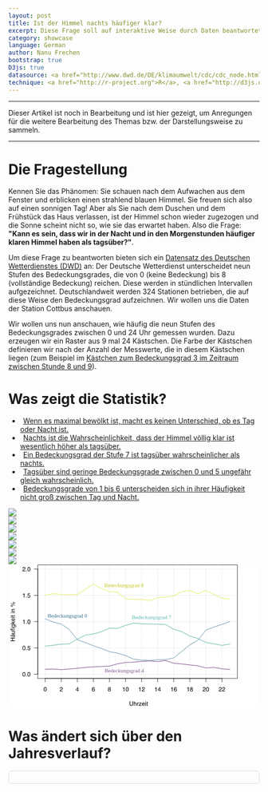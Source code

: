 ```yaml
---
layout: post
title: Ist der Himmel nachts häufiger klar?
excerpt: Diese Frage soll auf interaktive Weise durch Daten beantwortet werden
category: showcase
language: German
author: Nanu Frechen
bootstrap: true
D3js: true
datasource: <a href="http://www.dwd.de/DE/klimaumwelt/cdc/cdc_node.html">Deutscher Wetterdienst</a>
technique: <a href="http://r-project.org">R</a>, <a href="http://d3js.org">D3js</a>, <a href="https://cran.r-project.org/web/packages/astrolibR/index.html">astrolibR</a>, <a href="https://github.com/nFrechen/RgetDWDdata">RgetDWDdata</a>
---
```


<style>
#Monatswerte{
  border: 1px solid #ddd;
  border-radius: 7px;
  padding: 5px 5px;
}
ul, ol{
  margin-left: 0px;
}
.nav > li > a {
    padding: 1px 6px;
}
#Bedeckungsgrad{
  background-image: url('/images/Monatliche_Bedeckung/Bedeckungsgrad.svg');
  background-size: 100% auto;
  background-repeat: none;
}
.ExplainPlot{
  padding: 0;
}
svg {
  width: 100%;
  
  height: auto;
}
</style>




---------------------

Dieser Artikel ist noch in Bearbeitung und ist hier gezeigt, um Anregungen für die weitere Bearbeitung des Themas bzw. der Darstellungsweise zu sammeln.

---------------------


# Die Fragestellung

Kennen Sie das Phänomen: Sie schauen nach dem Aufwachen aus dem Fenster und erblicken einen strahlend blauen Himmel. Sie freuen sich also auf einen sonnigen Tag! Aber als Sie nach dem Duschen und dem Frühstück das Haus verlassen, ist der Himmel schon wieder zugezogen und die Sonne scheint nicht so, wie sie das erwartet haben. Also die Frage: **"Kann es sein, dass wir in der Nacht und in den Morgenstunden häufiger klaren Himmel haben als tagsüber?"**. 



Um diese Frage zu beantworten bieten sich ein [Datensatz des Deutschen Wetterdienstes (DWD)](http://www.dwd.de/DE/klimaumwelt/cdc/cdc_node.html) an:
Der Deutsche Wetterdienst unterscheidet neun Stufen des Bedeckungsgrades, die von 0 (keine Bedeckung) bis 8 (vollständige Bedeckung) reichen. Diese werden in stündlichen Intervallen aufgezeichnet. 
Deutschlandweit werden 324 Stationen betrieben, die auf diese Weise den Bedeckungsgrad aufzeichnen. Wir wollen uns die Daten der Station Cottbus anschauen.

Wir wollen uns nun anschauen, wie häufig die neun Stufen des Bedeckungsgrades zwischen 0 und 24 Uhr gemessen wurden. Dazu erzeugen wir ein Raster aus 9 mal 24 Kästschen. Die Farbe der Kästschen definieren wir nach der Anzahl der Messwerte, die in diesem Kästschen liegen (zum Beispiel im <a data-toggle="tab" href="#Beispiel" onmouseover="highlight('none')">Kästchen zum Bedeckungsgrad 3 im Zeitraum zwischen Stunde 8 und 9</a>).















# Was zeigt die Statistik?









<div>
  <div class="col-sm-4 ExplainPlot">
    <ul id="Bedeckung_nav" class="nav
    nav-stacked">
      <li><a data-toggle="tab" href="#maximum" onmouseover="highlight('maximumLine')">Wenn es maximal bewölkt ist, macht es keinen Unterschied, ob es Tag oder Nacht ist.</a></li>
      <li><a data-toggle="tab" href="#Nacht" onmouseover="highlight('KlarLine')">Nachts ist die Wahrscheinlichkeit, dass der Himmel völlig klar ist wesentlich höher als tagsüber.</a></li>
      <li><a data-toggle="tab" href="#Tag_stark_bedeckt" onmouseover="highlight('starkLine')">Ein Bedeckungsgrad der Stufe 7 ist tagsüber wahrscheinlicher als nachts.</a></li>
      <li><a data-toggle="tab" href="#Tag" onmouseover="highlight('none')">Tagsüber sind geringe Bedeckungsgrade zwischen 0 und 5 ungefähr gleich wahrscheinlich.</a></li>
      <li><a data-toggle="tab" href="#Mittelbereich" onmouseover="highlight('MittelLine')">Bedeckungsgrade von 1 bis 6 unterscheiden sich in ihrer Häufigkeit nicht groß zwischen Tag und Nacht.</a></li>
    </ul>
  </div>
  <div id="Bedeckung_Jahr" class="tab-content col-sm-8">
    <div id="base" class="tab-pane active">
      <img id="Bedeckungsgrad" src="/images/Monatliche_Bedeckung/Bedeckungsgrad.svg"/>
    </div>
    <div id="maximum" class="tab-pane">
      <img id="Bedeckungsgrad" src="/images/Monatliche_Bedeckung/Bedeckungsgrad_maximal.svg"/>
    </div>
    <div id="Nacht" class="tab-pane">
      <img id="Bedeckungsgrad" src="/images/Monatliche_Bedeckung/Bedeckungsgrad_Nacht_klar.svg"/>
    </div>
    <div id="Tag_stark_bedeckt" class="tab-pane">
      <img id="Bedeckungsgrad" src="/images/Monatliche_Bedeckung/Bedeckungsgrad_Tag_stark_bedeckt.svg"/>
    </div>
    <div id="Tag" class="tab-pane">
      <img id="Bedeckungsgrad" src="/images/Monatliche_Bedeckung/Bedeckungsgrad_Tag.svg"/>
    </div>
    <div id="Mittelbereich" class="tab-pane">
      <img id="Bedeckungsgrad" src="/images/Monatliche_Bedeckung/Bedeckungsgrad_Mittelbereich.svg"/>
    </div>
    <div id="Beispiel" class="tab-pane">
      <img id="Bedeckungsgrad" src="/images/Monatliche_Bedeckung/Bedeckungsgrad_Beispiel.svg"/>
    </div>
    <div id="Line-plot">
<?xml version="1.0" encoding="UTF-8" standalone="no"?> <svg 
   xmlns:dc="http://purl.org/dc/elements/1.1/" 
   xmlns:cc="http://creativecommons.org/ns#" 
   xmlns:rdf="http://www.w3.org/1999/02/22-rdf-syntax-ns#" 
   xmlns:svg="http://www.w3.org/2000/svg" 
   xmlns="http://www.w3.org/2000/svg" 
   xmlns:xlink="http://www.w3.org/1999/xlink" 
   xmlns:sodipodi="http://sodipodi.sourceforge.net/DTD/sodipodi-0.dtd" 
   xmlns:inkscape="http://www.inkscape.org/namespaces/inkscape" 
   viewBox="0 0 504 288"    version="1.1"    id="svg4820" 
   inkscape:version="0.91+devel+osxmenu r12922" 
   sodipodi:docname="Line-plot-scriptable.svg"    height="100%" 
   width="100%"    preserveAspectRatio="xMinYMinMeet">   <metadata 
     id="metadata5235">     <rdf:RDF>       <cc:Work 
         rdf:about="">         <dc:format>image/svg+xml</dc:format> 
        <dc:type 
           rdf:resource="http://purl.org/dc/dcmitype/StillImage" /> 
        <dc:title></dc:title>       </cc:Work>     </rdf:RDF> 
  </metadata>   <sodipodi:namedview      pagecolor="#ffffff" 
     bordercolor="#666666"      borderopacity="1" 
     objecttolerance="10"      gridtolerance="10" 
     guidetolerance="10"      inkscape:pageopacity="0" 
     inkscape:pageshadow="2"      inkscape:window-width="1280" 
     inkscape:window-height="751"      id="namedview5233" 
     showgrid="false"      inkscape:zoom="1.6709607" 
     inkscape:cx="200.58438"      inkscape:cy="192.59846" 
     inkscape:window-x="0"      inkscape:window-y="23" 
     inkscape:window-maximized="0" 
     inkscape:current-layer="g5179-1" />   <defs      id="defs4822"> 
    <g        id="g4824">       <symbol          overflow="visible" 
         id="glyph0-0"          style="overflow:visible"> 
        <path            style="stroke:none" 
           d="m 0.390625,0 0,-8.609375 6.828125,0 0,8.609375 z m 5.75,-1.078125 0,-6.453125 -4.671875,0 0,6.453125 z" 
           id="path4827" 
           inkscape:connector-curvature="0" />       </symbol> 
      <symbol          overflow="visible"          id="glyph0-1" 
         style="overflow:visible">         <path 
           style="stroke:none" 
           d="m 3.25,-8.390625 c 1.082031,0 1.867188,0.449219 2.359375,1.34375 0.375,0.6875 0.5625,1.636719 0.5625,2.84375 C 6.171875,-3.066406 6,-2.125 5.65625,-1.375 5.164062,-0.300781 4.359375,0.234375 3.234375,0.234375 c -1,0 -1.75,-0.4375 -2.25,-1.3125 C 0.578125,-1.816406 0.375,-2.800781 0.375,-4.03125 c 0,-0.945312 0.125,-1.765625 0.375,-2.453125 0.457031,-1.269531 1.289062,-1.90625 2.5,-1.90625 z m -0.015625,7.65625 c 0.550781,0 0.988281,-0.238281 1.3125,-0.71875 0.320313,-0.488281 0.484375,-1.394531 0.484375,-2.71875 0,-0.945313 -0.121094,-1.726563 -0.359375,-2.34375 C 4.441406,-7.128906 3.988281,-7.4375 3.3125,-7.4375 c -0.625,0 -1.085938,0.292969 -1.375,0.875 -0.28125,0.585938 -0.421875,1.445312 -0.421875,2.578125 0,0.855469 0.09375,1.542969 0.28125,2.0625 0.28125,0.792969 0.757813,1.1875 1.4375,1.1875 z" 
           id="path4830" 
           inkscape:connector-curvature="0" />       </symbol> 
      <symbol          overflow="visible"          id="glyph0-2" 
         style="overflow:visible">         <path 
           style="stroke:none" 
           d="M 0.375,0 C 0.414062,-0.71875 0.566406,-1.34375 0.828125,-1.875 1.085938,-2.414062 1.59375,-2.90625 2.34375,-3.34375 L 3.46875,-4 c 0.5,-0.289062 0.851562,-0.539062 1.0625,-0.75 0.320312,-0.320312 0.484375,-0.691406 0.484375,-1.109375 0,-0.488281 -0.152344,-0.875 -0.453125,-1.15625 -0.292969,-0.289063 -0.679688,-0.4375 -1.15625,-0.4375 -0.730469,0 -1.230469,0.273437 -1.5,0.8125 -0.15625,0.304687 -0.242188,0.710937 -0.25,1.21875 l -1.078125,0 c 0.007813,-0.726563 0.144531,-1.320313 0.40625,-1.78125 0.457031,-0.8125 1.265625,-1.21875 2.421875,-1.21875 0.957031,0 1.65625,0.261719 2.09375,0.78125 0.445312,0.523437 0.671875,1.101563 0.671875,1.734375 0,0.667969 -0.234375,1.242188 -0.703125,1.71875 C 5.195312,-3.90625 4.707031,-3.566406 4,-3.171875 l -0.8125,0.4375 C 2.8125,-2.523438 2.515625,-2.320312 2.296875,-2.125 1.898438,-1.789062 1.648438,-1.414062 1.546875,-1 l 4.59375,0 0,1 z" 
           id="path4833" 
           inkscape:connector-curvature="0" />       </symbol> 
      <symbol          overflow="visible"          id="glyph0-3" 
         style="overflow:visible">         <path 
           style="stroke:none" 
           d="m 3.96875,-2.96875 0,-3.8125 -2.6875,3.8125 z M 3.984375,0 l 0,-2.046875 -3.671875,0 0,-1.03125 3.84375,-5.34375 0.890625,0 0,5.453125 1.234375,0 0,0.921875 -1.234375,0 0,2.046875 z" 
           id="path4836" 
           inkscape:connector-curvature="0" />       </symbol> 
      <symbol          overflow="visible"          id="glyph0-4" 
         style="overflow:visible">         <path 
           style="stroke:none" 
           d="m 3.515625,-8.421875 c 0.9375,0 1.585937,0.246094 1.953125,0.734375 0.375,0.480469 0.5625,0.980469 0.5625,1.5 l -1.046875,0 C 4.921875,-6.519531 4.820312,-6.78125 4.6875,-6.96875 4.425781,-7.320312 4.039062,-7.5 3.53125,-7.5 c -0.59375,0 -1.070312,0.277344 -1.421875,0.828125 -0.34375,0.542969 -0.53125,1.320313 -0.5625,2.328125 0.238281,-0.351562 0.539063,-0.617188 0.90625,-0.796875 0.332031,-0.15625 0.707031,-0.234375 1.125,-0.234375 0.707031,0 1.320313,0.226562 1.84375,0.671875 0.519531,0.449219 0.78125,1.121094 0.78125,2.015625 0,0.761719 -0.25,1.4375 -0.75,2.03125 -0.492187,0.5859375 -1.195313,0.875 -2.109375,0.875 -0.792969,0 -1.476562,-0.296875 -2.046875,-0.890625 -0.5625,-0.601563 -0.84375,-1.609375 -0.84375,-3.015625 0,-1.039062 0.125,-1.925781 0.375,-2.65625 0.488281,-1.382812 1.382813,-2.078125 2.6875,-2.078125 z M 3.4375,-0.71875 c 0.550781,0 0.960938,-0.1875 1.234375,-0.5625 0.28125,-0.375 0.421875,-0.816406 0.421875,-1.328125 0,-0.425781 -0.125,-0.832031 -0.375,-1.21875 C 4.476562,-4.210938 4.03125,-4.40625 3.375,-4.40625 c -0.449219,0 -0.84375,0.152344 -1.1875,0.453125 -0.34375,0.292969 -0.515625,0.742187 -0.515625,1.34375 0,0.53125 0.15625,0.980469 0.46875,1.34375 0.3125,0.367187 0.742187,0.546875 1.296875,0.546875 z" 
           id="path4839" 
           inkscape:connector-curvature="0" />       </symbol> 
      <symbol          overflow="visible"          id="glyph0-5" 
         style="overflow:visible">         <path 
           style="stroke:none" 
           d="m 3.265625,-4.875 c 0.46875,0 0.832031,-0.128906 1.09375,-0.390625 C 4.617188,-5.523438 4.75,-5.832031 4.75,-6.1875 4.75,-6.5 4.625,-6.785156 4.375,-7.046875 c -0.25,-0.269531 -0.632812,-0.40625 -1.140625,-0.40625 -0.511719,0 -0.882813,0.136719 -1.109375,0.40625 -0.230469,0.261719 -0.34375,0.5625 -0.34375,0.90625 0,0.398437 0.144531,0.710937 0.4375,0.9375 0.300781,0.21875 0.648438,0.328125 1.046875,0.328125 z m 0.0625,4.15625 c 0.488281,0 0.894531,-0.128906 1.21875,-0.390625 0.320313,-0.269531 0.484375,-0.664063 0.484375,-1.1875 0,-0.539063 -0.167969,-0.953125 -0.5,-1.234375 C 4.195312,-3.8125 3.769531,-3.953125 3.25,-3.953125 c -0.5,0 -0.914062,0.148437 -1.234375,0.4375 -0.3125,0.28125 -0.46875,0.679687 -0.46875,1.1875 0,0.4375 0.144531,0.820313 0.4375,1.140625 0.289063,0.3125 0.738281,0.46875 1.34375,0.46875 z m -1.5,-3.75 C 1.535156,-4.59375 1.304688,-4.738281 1.140625,-4.90625 0.835938,-5.21875 0.6875,-5.625 0.6875,-6.125 c 0,-0.625 0.222656,-1.160156 0.671875,-1.609375 0.457031,-0.457031 1.097656,-0.6875 1.921875,-0.6875 0.8125,0 1.441406,0.214844 1.890625,0.640625 0.457031,0.429688 0.6875,0.921875 0.6875,1.484375 0,0.523437 -0.132813,0.949219 -0.390625,1.28125 -0.148438,0.179687 -0.375,0.355469 -0.6875,0.53125 0.34375,0.15625 0.613281,0.339844 0.8125,0.546875 0.375,0.398438 0.5625,0.90625 0.5625,1.53125 0,0.742188 -0.25,1.367188 -0.75,1.875 -0.492188,0.5117188 -1.1875,0.765625 -2.09375,0.765625 -0.824219,0 -1.515625,-0.21875 -2.078125,-0.65625 -0.5625,-0.445313 -0.84375,-1.09375 -0.84375,-1.9375 0,-0.488281 0.117187,-0.914063 0.359375,-1.28125 0.238281,-0.363281 0.597656,-0.640625 1.078125,-0.828125 z" 
           id="path4842" 
           inkscape:connector-curvature="0" />       </symbol> 
      <symbol          overflow="visible"          id="glyph0-6" 
         style="overflow:visible">         <path 
           style="stroke:none" 
           d="m 1.15625,-5.9375 0,-0.8125 c 0.757812,-0.070312 1.285156,-0.195312 1.578125,-0.375 0.300781,-0.175781 0.53125,-0.585938 0.6875,-1.234375 l 0.828125,0 L 4.25,0 3.125,0 l 0,-5.9375 z" 
           id="path4845" 
           inkscape:connector-curvature="0" />       </symbol> 
      <symbol          overflow="visible"          id="glyph0-7" 
         style="overflow:visible">         <path 
           style="stroke:none" 
           d="m 1.03125,-1.28125 1.21875,0 L 2.25,0 1.03125,0 Z" 
           id="path4848" 
           inkscape:connector-curvature="0" />       </symbol> 
      <symbol          overflow="visible"          id="glyph0-8" 
         style="overflow:visible">         <path 
           style="stroke:none" 
           d="m 1.484375,-2.140625 c 0.070313,0.605469 0.351563,1.023437 0.84375,1.25 0.25,0.117187 0.535156,0.171875 0.859375,0.171875 0.625,0 1.085938,-0.195312 1.390625,-0.59375 C 4.878906,-1.707031 5.03125,-2.148438 5.03125,-2.640625 5.03125,-3.222656 4.847656,-3.675781 4.484375,-4 4.128906,-4.320312 3.703125,-4.484375 3.203125,-4.484375 c -0.367187,0 -0.679687,0.074219 -0.9375,0.21875 C 2.003906,-4.128906 1.785156,-3.9375 1.609375,-3.6875 L 0.6875,-3.734375 1.328125,-8.25 l 4.359375,0 0,1.015625 -3.5625,0 -0.359375,2.328125 c 0.195313,-0.144531 0.382813,-0.253906 0.5625,-0.328125 0.3125,-0.125 0.671875,-0.1875 1.078125,-0.1875 0.769531,0 1.421875,0.25 1.953125,0.75 0.539063,0.492187 0.8125,1.117187 0.8125,1.875 0,0.792969 -0.25,1.496094 -0.75,2.109375 -0.492187,0.6054688 -1.273437,0.90625 -2.34375,0.90625 -0.679687,0 -1.28125,-0.1953125 -1.8125,-0.578125 -0.523437,-0.382813 -0.8125,-0.976563 -0.875,-1.78125 z" 
           id="path4851" 
           inkscape:connector-curvature="0" />       </symbol> 
      <symbol          overflow="visible"          id="glyph0-9" 
         style="overflow:visible">         <path 
           style="stroke:none" 
           d="m 2.1875,-8.609375 0,5.328125 c 0,0.625 0.113281,1.140625 0.34375,1.546875 0.34375,0.625 0.929688,0.9375 1.765625,0.9375 0.976563,0 1.648437,-0.335937 2.015625,-1.015625 C 6.5,-2.175781 6.59375,-2.664062 6.59375,-3.28125 l 0,-5.328125 1.1875,0 0,4.828125 c 0,1.0625 -0.148438,1.882812 -0.4375,2.453125 -0.523438,1.042969 -1.507812,1.5625 -2.953125,1.5625 -1.460937,0 -2.449219,-0.519531 -2.96875,-1.5625 C 1.140625,-1.898438 1,-2.71875 1,-3.78125 l 0,-4.828125 z m 2.203125,0 z" 
           id="path4854" 
           inkscape:connector-curvature="0" />       </symbol> 
      <symbol          overflow="visible"          id="glyph0-10" 
         style="overflow:visible">         <path 
           style="stroke:none" 
           d="m 0.78125,-8.640625 1.046875,0 0,3.21875 C 2.078125,-5.742188 2.300781,-5.96875 2.5,-6.09375 2.84375,-6.3125 3.269531,-6.421875 3.78125,-6.421875 c 0.90625,0 1.519531,0.320313 1.84375,0.953125 0.175781,0.34375 0.265625,0.824219 0.265625,1.4375 l 0,4.03125 -1.078125,0 0,-3.953125 C 4.8125,-4.410156 4.75,-4.75 4.625,-4.96875 4.4375,-5.3125 4.078125,-5.484375 3.546875,-5.484375 c -0.4375,0 -0.835937,0.152344 -1.1875,0.453125 -0.355469,0.304688 -0.53125,0.871094 -0.53125,1.703125 L 1.828125,0 0.78125,0 Z" 
           id="path4857" 
           inkscape:connector-curvature="0" />       </symbol> 
      <symbol          overflow="visible"          id="glyph0-11" 
         style="overflow:visible">         <path 
           style="stroke:none" 
           d="m 0.796875,-6.28125 1.015625,0 0,1.09375 c 0.070312,-0.21875 0.269531,-0.476562 0.59375,-0.78125 0.320312,-0.300781 0.691406,-0.453125 1.109375,-0.453125 0.019531,0 0.050781,0.00781 0.09375,0.015625 0.050781,0 0.132813,0.00781 0.25,0.015625 l 0,1.109375 C 3.796875,-5.28906 3.738281,-5.296875 3.6875,-5.296875 c -0.054688,0 -0.109375,0 -0.171875,0 -0.53125,0 -0.945313,0.171875 -1.234375,0.515625 C 2,-4.445312 1.859375,-4.054688 1.859375,-3.609375 l 0,3.609375 -1.0625,0 z" 
           id="path4860" 
           inkscape:connector-curvature="0" />       </symbol> 
      <symbol          overflow="visible"          id="glyph0-12" 
         style="overflow:visible">         <path 
           style="stroke:none" 
           d="m 0.3125,-0.828125 3.71875,-4.5 -3.453125,0 0,-0.953125 4.859375,0 0,0.859375 -3.6875,4.484375 3.8125,0 0,0.9375 -5.25,0 z m 2.703125,-5.59375 z" 
           id="path4863" 
           inkscape:connector-curvature="0" />       </symbol> 
      <symbol          overflow="visible"          id="glyph0-13" 
         style="overflow:visible">         <path 
           style="stroke:none" 
           d="m 3.390625,-6.421875 c 0.445313,0 0.878906,0.105469 1.296875,0.3125 0.414062,0.210937 0.734375,0.480469 0.953125,0.8125 0.207031,0.324219 0.347656,0.695313 0.421875,1.109375 0.0625,0.292969 0.09375,0.757812 0.09375,1.390625 l -4.609375,0 C 1.566406,-2.160156 1.71875,-1.648438 2,-1.265625 2.28125,-0.878906 2.71875,-0.6875 3.3125,-0.6875 c 0.550781,0 0.988281,-0.179688 1.3125,-0.546875 C 4.8125,-1.441406 4.945312,-1.6875 5.03125,-1.96875 l 1.03125,0 C 6.039062,-1.738281 5.953125,-1.484375 5.796875,-1.203125 5.640625,-0.921875 5.46875,-0.6875 5.28125,-0.5 4.957031,-0.1875 4.554688,0.0195312 4.078125,0.125 3.828125,0.1875 3.539062,0.21875 3.21875,0.21875 2.4375,0.21875 1.773438,-0.0625 1.234375,-0.625 c -0.542969,-0.570312 -0.8125,-1.367188 -0.8125,-2.390625 0,-1.007813 0.269531,-1.828125 0.8125,-2.453125 0.550781,-0.632812 1.269531,-0.953125 2.15625,-0.953125 z M 5.0625,-3.640625 C 5.019531,-4.097656 4.921875,-4.460938 4.765625,-4.734375 4.484375,-5.242188 4.003906,-5.5 3.328125,-5.5 2.835938,-5.5 2.425781,-5.320312 2.09375,-4.96875 1.769531,-4.625 1.597656,-4.179688 1.578125,-3.640625 Z m -1.78125,-2.78125 z" 
           id="path4866" 
           inkscape:connector-curvature="0" />       </symbol> 
      <symbol          overflow="visible"          id="glyph0-14" 
         style="overflow:visible">         <path 
           style="stroke:none" 
           d="m 0.78125,-6.25 1.0625,0 0,6.25 -1.0625,0 z m 0,-2.359375 1.0625,0 0,1.203125 -1.0625,0 z" 
           id="path4869" 
           inkscape:connector-curvature="0" />       </symbol> 
      <symbol          overflow="visible"          id="glyph0-15" 
         style="overflow:visible">         <path 
           style="stroke:none" 
           d="m 0.984375,-8.03125 1.0625,0 0,1.75 1,0 0,0.859375 -1,0 0,4.109375 c 0,0.21875 0.078125,0.367188 0.234375,0.4375 0.070312,0.042969 0.207031,0.0625 0.40625,0.0625 0.050781,0 0.101562,0 0.15625,0 0.0625,-0.007812 0.128906,-0.015625 0.203125,-0.015625 L 3.046875,0 C 2.929688,0.03125 2.804688,0.0507812 2.671875,0.0625 2.546875,0.0820312 2.40625,0.09375 2.25,0.09375 c -0.492188,0 -0.824219,-0.125 -1,-0.375 -0.179688,-0.25 -0.265625,-0.578125 -0.265625,-0.984375 l 0,-4.15625 -0.84375,0 0,-0.859375 0.84375,0 z" 
           id="path4872" 
           inkscape:connector-curvature="0" />       </symbol> 
      <symbol          overflow="visible"          id="glyph1-0" 
         style="overflow:visible">         <path 
           style="stroke:none" 
           d="m 0,-0.390625 -8.609375,0 0,-6.828125 8.609375,0 z m -1.078125,-5.75 -6.453125,0 0,4.671875 6.453125,0 z" 
           id="path4875" 
           inkscape:connector-curvature="0" />       </symbol> 
      <symbol          overflow="visible"          id="glyph1-1" 
         style="overflow:visible">         <path 
           style="stroke:none" 
           d="m -8.609375,-0.9375 0,-1.1875 3.5625,0 0,-4.46875 -3.5625,0 0,-1.1875 8.609375,0 0,1.1875 -4.03125,0 0,4.46875 4.03125,0 0,1.1875 z" 
           id="path4878" 
           inkscape:connector-curvature="0" />       </symbol> 
      <symbol          overflow="visible"          id="glyph1-2" 
         style="overflow:visible">         <path 
           style="stroke:none" 
           d="m -1.671875,-1.578125 c 0.304687,0 0.542969,-0.109375 0.71875,-0.328125 0.179687,-0.226562 0.265625,-0.492188 0.265625,-0.796875 0,-0.375 -0.082031,-0.734375 -0.25,-1.078125 -0.289062,-0.59375 -0.757812,-0.890625 -1.40625,-0.890625 l -0.84375,0 c 0.074219,0.136719 0.140625,0.308594 0.203125,0.515625 0.054687,0.199219 0.089844,0.398438 0.109375,0.59375 l 0.078125,0.625 c 0.054687,0.386719 0.136719,0.679688 0.25,0.875 0.179687,0.324219 0.46875,0.484375 0.875,0.484375 z m -2.125,-2.5625 c -0.03125,-0.238281 -0.132813,-0.398437 -0.3125,-0.484375 -0.09375,-0.039062 -0.226563,-0.0625 -0.40625,-0.0625 -0.351563,0 -0.609375,0.132812 -0.765625,0.390625 -0.164062,0.25 -0.25,0.609375 -0.25,1.078125 0,0.554688 0.148438,0.945312 0.4375,1.171875 0.167969,0.136719 0.414062,0.226563 0.734375,0.265625 l 0,0.984375 c -0.769531,-0.019531 -1.304687,-0.269531 -1.609375,-0.75 -0.300781,-0.488281 -0.453125,-1.050781 -0.453125,-1.6875 0,-0.738281 0.140625,-1.335937 0.421875,-1.796875 0.28125,-0.457031 0.71875,-0.6875 1.3125,-0.6875 l 3.609375,0 c 0.105469,0 0.195313,-0.019531 0.265625,-0.0625 0.0625,-0.050781 0.09375,-0.148438 0.09375,-0.296875 0,-0.039063 0,-0.085937 0,-0.140625 -0.007812,-0.0625 -0.019531,-0.128906 -0.03125,-0.203125 l 0.78125,0 c 0.0390625,0.167969 0.0664062,0.296875 0.078125,0.390625 0.019531,0.085938 0.03125,0.199219 0.03125,0.34375 0,0.367188 -0.1328125,0.625 -0.390625,0.78125 -0.132812,0.09375 -0.328125,0.15625 -0.578125,0.1875 0.28125,0.21875 0.527344,0.53125 0.734375,0.9375 0.207031,0.398438 0.3125,0.835938 0.3125,1.3125 0,0.585938 -0.1796875,1.0625 -0.53125,1.4375 -0.351562,0.367188 -0.796875,0.546875 -1.328125,0.546875 -0.582031,0 -1.035156,-0.179687 -1.359375,-0.546875 -0.320312,-0.363281 -0.519531,-0.835938 -0.59375,-1.421875 z m -2.625,0.875 z m -2.046875,-0.5625 0,-1.09375 1.21875,0 0,1.09375 z m 0,1.9375 0,-1.09375 1.21875,0 0,1.09375 z" 
           id="path4881" 
           inkscape:connector-curvature="0" />       </symbol> 
      <symbol          overflow="visible"          id="glyph1-3" 
         style="overflow:visible">         <path 
           style="stroke:none" 
           d="m -6.28125,-1.828125 4.171875,0 c 0.324219,0 0.585937,-0.050781 0.78125,-0.15625 0.375,-0.1875 0.5625,-0.535156 0.5625,-1.046875 0,-0.726562 -0.328125,-1.226562 -0.984375,-1.5 C -2.101562,-4.675781 -2.582031,-4.75 -3.1875,-4.75 l -3.09375,0 0,-1.046875 6.28125,0 0,0.984375 -0.921875,0 c 0.242187,0.136719 0.4375,0.304688 0.59375,0.5 0.33203125,0.40625 0.5,0.898438 0.5,1.46875 0,0.898438 -0.300781,1.507812 -0.90625,1.828125 -0.3125,0.179687 -0.738281,0.265625 -1.28125,0.265625 l -4.265625,0 z M -6.421875,-3.28125 Z" 
           id="path4884" 
           inkscape:connector-curvature="0" />       </symbol> 
      <symbol          overflow="visible"          id="glyph1-4" 
         style="overflow:visible">         <path 
           style="stroke:none" 
           d="m -7.234375,-1.03125 c -0.4375,-0.019531 -0.753906,-0.097656 -0.953125,-0.234375 -0.363281,-0.25 -0.546875,-0.722656 -0.546875,-1.421875 0,-0.070312 0.00781,-0.140625 0.015625,-0.203125 0,-0.070313 0.00781,-0.15625 0.015625,-0.25 l 0.953125,0 c -0.00781,0.117187 -0.015625,0.199219 -0.015625,0.25 0,0.042969 0,0.085937 0,0.125 0,0.324219 0.085937,0.515625 0.25,0.578125 0.167969,0.0625 0.589844,0.09375 1.265625,0.09375 l 0,-1.046875 0.828125,0 0,1.0625 5.421875,0 0,1.046875 -5.421875,0 0,0.859375 -0.828125,0 0,-0.859375 z" 
           id="path4887" 
           inkscape:connector-curvature="0" />       </symbol> 
      <symbol          overflow="visible"          id="glyph1-5" 
         style="overflow:visible">         <path 
           style="stroke:none" 
           d="m -6.25,-0.78125 0,-1.0625 6.25,0 0,1.0625 z m -2.359375,0 0,-1.0625 1.203125,0 0,1.0625 z" 
           id="path4890" 
           inkscape:connector-curvature="0" />       </symbol> 
      <symbol          overflow="visible"          id="glyph1-6" 
         style="overflow:visible">         <path 
           style="stroke:none" 
           d="m -6.390625,-2.984375 c 0,-0.5 0.121094,-0.929687 0.359375,-1.296875 0.148438,-0.195312 0.351562,-0.398438 0.609375,-0.609375 l -0.796875,0 0,-0.96875 5.703125,0 c 0.800781,0 1.429687,0.117187 1.890625,0.34375 0.851562,0.4375 1.28125,1.265625 1.28125,2.484375 0,0.679688 -0.152344,1.246094 -0.453125,1.703125 -0.304687,0.460937 -0.777344,0.71875 -1.421875,0.78125 l 0,-1.078125 c 0.28125,-0.050781 0.5,-0.148438 0.65625,-0.296875 0.226562,-0.238281 0.34375,-0.613281 0.34375,-1.125 0,-0.8125 -0.289062,-1.34375 -0.859375,-1.59375 C 0.585938,-4.785156 -0.0078125,-4.851562 -0.875,-4.84375 c 0.324219,0.210938 0.5625,0.464844 0.71875,0.765625 0.15625,0.292969 0.234375,0.683594 0.234375,1.171875 0,0.679688 -0.238281,1.273438 -0.71875,1.78125 -0.488281,0.511719 -1.289063,0.765625 -2.40625,0.765625 -1.050781,0 -1.867187,-0.253906 -2.453125,-0.765625 -0.59375,-0.519531 -0.890625,-1.140625 -0.890625,-1.859375 z m 3.21875,-1.90625 c -0.769531,0 -1.34375,0.164063 -1.71875,0.484375 -0.375,0.324219 -0.5625,0.730469 -0.5625,1.21875 0,0.75 0.351563,1.261719 1.046875,1.53125 0.367188,0.148438 0.851562,0.21875 1.453125,0.21875 0.710937,0 1.25,-0.140625 1.625,-0.421875 0.367187,-0.289063 0.546875,-0.679687 0.546875,-1.171875 0,-0.757812 -0.34375,-1.289062 -1.03125,-1.59375 -0.382812,-0.175781 -0.835938,-0.265625 -1.359375,-0.265625 z m -3.25,1.78125 z" 
           id="path4893" 
           inkscape:connector-curvature="0" />       </symbol> 
      <symbol          overflow="visible"          id="glyph1-7" 
         style="overflow:visible">         <path 
           style="stroke:none" 
           d="m -8.609375,-0.75 0,-1.015625 5,0 -2.671875,-2.703125 0,-1.34375 2.359375,2.390625 L 0,-5.953125 l 0,1.34375 -3.171875,1.953125 0.8125,0.890625 2.359375,0 L 0,-0.75 Z" 
           id="path4896" 
           inkscape:connector-curvature="0" />       </symbol> 
      <symbol          overflow="visible"          id="glyph1-8" 
         style="overflow:visible">         <path 
           style="stroke:none" 
           d="m -6.421875,-3.390625 c 0,-0.445313 0.105469,-0.878906 0.3125,-1.296875 0.210937,-0.414062 0.480469,-0.734375 0.8125,-0.953125 0.324219,-0.207031 0.695313,-0.347656 1.109375,-0.421875 0.292969,-0.0625 0.757812,-0.09375 1.390625,-0.09375 l 0,4.609375 C -2.160156,-1.566406 -1.648438,-1.71875 -1.265625,-2 -0.878906,-2.28125 -0.6875,-2.71875 -0.6875,-3.3125 c 0,-0.550781 -0.179688,-0.988281 -0.546875,-1.3125 C -1.441406,-4.8125 -1.6875,-4.945312 -1.96875,-5.03125 l 0,-1.03125 c 0.230469,0.023438 0.484375,0.109375 0.765625,0.265625 0.28125,0.15625 0.515625,0.328125 0.703125,0.515625 0.3125,0.324219 0.5195312,0.726562 0.625,1.203125 0.0625,0.25 0.09375,0.539063 0.09375,0.859375 0,0.78125 -0.28125,1.445312 -0.84375,1.984375 -0.570312,0.542969 -1.367188,0.8125 -2.390625,0.8125 -1.007813,0 -1.828125,-0.269531 -2.453125,-0.8125 -0.632812,-0.550781 -0.953125,-1.269531 -0.953125,-2.15625 z m 2.78125,-1.671875 c -0.457031,0.042969 -0.820313,0.140625 -1.09375,0.296875 -0.507813,0.28125 -0.765625,0.761719 -0.765625,1.4375 0,0.492187 0.179688,0.902344 0.53125,1.234375 0.34375,0.324219 0.789062,0.496094 1.328125,0.515625 z m -2.78125,1.78125 z" 
           id="path4899" 
           inkscape:connector-curvature="0" />       </symbol> 
      <symbol          overflow="visible"          id="glyph1-9" 
         style="overflow:visible">         <path 
           style="stroke:none" 
           d="m -8.03125,-0.984375 0,-1.0625 1.75,0 0,-1 0.859375,0 0,1 4.109375,0 c 0.21875,0 0.367188,-0.078125 0.4375,-0.234375 0.042969,-0.070312 0.0625,-0.207031 0.0625,-0.40625 0,-0.050781 0,-0.101562 0,-0.15625 -0.007812,-0.0625 -0.015625,-0.128906 -0.015625,-0.203125 l 0.828125,0 c 0.03125,0.117187 0.0507812,0.242187 0.0625,0.375 0.0195312,0.125 0.03125,0.265625 0.03125,0.421875 0,0.492188 -0.125,0.824219 -0.375,1 -0.25,0.179688 -0.578125,0.265625 -0.984375,0.265625 l -4.15625,0 0,0.84375 -0.859375,0 0,-0.84375 z" 
           id="path4902" 
           inkscape:connector-curvature="0" />       </symbol> 
      <symbol          overflow="visible"          id="glyph1-10" 
         style="overflow:visible">         <path 
           style="stroke:none"            d="" 
           id="path4905" 
           inkscape:connector-curvature="0" />       </symbol> 
      <symbol          overflow="visible"          id="glyph1-11" 
         style="overflow:visible">         <path 
           style="stroke:none" 
           d="m -6.28125,-0.78125 0,-1 0.890625,0 c -0.363281,-0.289062 -0.625,-0.601562 -0.78125,-0.9375 -0.164063,-0.332031 -0.25,-0.703125 -0.25,-1.109375 0,-0.882813 0.3125,-1.484375 0.9375,-1.796875 0.34375,-0.175781 0.828125,-0.265625 1.453125,-0.265625 l 4.03125,0 0,1.078125 -3.953125,0 c -0.382813,0 -0.691406,0.058594 -0.921875,0.171875 -0.394531,0.1875 -0.59375,0.527344 -0.59375,1.015625 0,0.25 0.027344,0.453125 0.078125,0.609375 0.085937,0.292969 0.257813,0.546875 0.515625,0.765625 0.210938,0.179688 0.421875,0.292969 0.640625,0.34375 0.21875,0.054688 0.539063,0.078125 0.953125,0.078125 l 3.28125,0 0,1.046875 z M -6.421875,-3.25 Z" 
           id="path4908" 
           inkscape:connector-curvature="0" />       </symbol> 
      <symbol          overflow="visible"          id="glyph1-12" 
         style="overflow:visible">         <path 
           style="stroke:none" 
           d="m -4.078125,-8.1875 c 0,-0.5625 0.199219,-1.039062 0.59375,-1.4375 0.398437,-0.394531 0.875,-0.59375 1.4375,-0.59375 0.5625,0 1.046875,0.199219 1.453125,0.59375 C -0.195312,-9.226562 0,-8.75 0,-8.1875 c 0,0.574219 -0.195312,1.058594 -0.59375,1.453125 -0.40625,0.398437 -0.890625,0.59375 -1.453125,0.59375 -0.5625,0 -1.039063,-0.195313 -1.4375,-0.59375 -0.394531,-0.394531 -0.59375,-0.878906 -0.59375,-1.453125 z m -4.28125,0.859375 0,-0.65625 8.578125,4.703125 0,0.640625 z m 3.46875,4.90625 c 0,-0.34375 -0.113281,-0.628906 -0.34375,-0.859375 -0.238281,-0.238281 -0.523437,-0.359375 -0.859375,-0.359375 -0.332031,0 -0.613281,0.121094 -0.84375,0.359375 -0.238281,0.230469 -0.359375,0.515625 -0.359375,0.859375 0,0.335937 0.121094,0.621094 0.359375,0.859375 0.230469,0.230469 0.511719,0.34375 0.84375,0.34375 0.335938,0 0.621094,-0.113281 0.859375,-0.34375 0.230469,-0.238281 0.34375,-0.523438 0.34375,-0.859375 z m -3.25,0 c 0,-0.570313 0.203125,-1.054687 0.609375,-1.453125 0.398438,-0.394531 0.875,-0.59375 1.4375,-0.59375 0.5625,0 1.042969,0.199219 1.4375,0.59375 0.398438,0.398438 0.59375,0.882812 0.59375,1.453125 0,0.5625 -0.195312,1.042969 -0.59375,1.4375 -0.394531,0.398437 -0.875,0.59375 -1.4375,0.59375 -0.5625,0 -1.039062,-0.195313 -1.4375,-0.59375 -0.40625,-0.394531 -0.609375,-0.875 -0.609375,-1.4375 z m 7.3125,-5.765625 c 0,-0.320312 -0.117187,-0.601562 -0.359375,-0.84375 -0.238281,-0.238281 -0.523438,-0.359375 -0.859375,-0.359375 -0.320313,0 -0.601563,0.121094 -0.84375,0.359375 C -3.128906,-8.789062 -3.25,-8.507812 -3.25,-8.1875 c 0,0.34375 0.121094,0.636719 0.359375,0.875 0.242187,0.230469 0.523437,0.34375 0.84375,0.34375 0.335937,0 0.621094,-0.113281 0.859375,-0.34375 0.242188,-0.238281 0.359375,-0.53125 0.359375,-0.875 z" 
           id="path4911" 
           inkscape:connector-curvature="0" />       </symbol> 
    </g>     <clipPath        id="clip1">       <path 
         d="m 73,1.441406 2,0 0,228.519534 -2,0 z" 
         id="path4914"          inkscape:connector-curvature="0" /> 
    </clipPath>     <clipPath        id="clip2">       <path 
         d="m 105,1.441406 2,0 0,228.519534 -2,0 z" 
         id="path4917"          inkscape:connector-curvature="0" /> 
    </clipPath>     <clipPath        id="clip3">       <path 
         d="m 137,1.441406 2,0 0,228.519534 -2,0 z" 
         id="path4920"          inkscape:connector-curvature="0" /> 
    </clipPath>     <clipPath        id="clip4">       <path 
         d="m 170,1.441406 1,0 0,228.519534 -1,0 z" 
         id="path4923"          inkscape:connector-curvature="0" /> 
    </clipPath>     <clipPath        id="clip5">       <path 
         d="m 202,1.441406 2,0 0,228.519534 -2,0 z" 
         id="path4926"          inkscape:connector-curvature="0" /> 
    </clipPath>     <clipPath        id="clip6">       <path 
         d="m 234,1.441406 2,0 0,228.519534 -2,0 z" 
         id="path4929"          inkscape:connector-curvature="0" /> 
    </clipPath>     <clipPath        id="clip7">       <path 
         d="m 266,1.441406 2,0 0,228.519534 -2,0 z" 
         id="path4932"          inkscape:connector-curvature="0" /> 
    </clipPath>     <clipPath        id="clip8">       <path 
         d="m 299,1.441406 1,0 0,228.519534 -1,0 z" 
         id="path4935"          inkscape:connector-curvature="0" /> 
    </clipPath>     <clipPath        id="clip9">       <path 
         d="m 331,1.441406 2,0 0,228.519534 -2,0 z" 
         id="path4938"          inkscape:connector-curvature="0" /> 
    </clipPath>     <clipPath        id="clip10">       <path 
         d="m 363,1.441406 2,0 0,228.519534 -2,0 z" 
         id="path4941"          inkscape:connector-curvature="0" /> 
    </clipPath>     <clipPath        id="clip11">       <path 
         d="m 395,1.441406 2,0 0,228.519534 -2,0 z" 
         id="path4944"          inkscape:connector-curvature="0" /> 
    </clipPath>     <clipPath        id="clip12">       <path 
         d="m 428,1.441406 1,0 0,228.519534 -1,0 z" 
         id="path4947"          inkscape:connector-curvature="0" /> 
    </clipPath>     <clipPath        id="clip13">       <path 
         d="M 59.039062,220 460,220 l 0,1 -400.960938,0 z" 
         id="path4950"          inkscape:connector-curvature="0" /> 
    </clipPath>     <clipPath        id="clip14">       <path 
         d="M 59.039062,167 460,167 l 0,2 -400.960938,0 z" 
         id="path4953"          inkscape:connector-curvature="0" /> 
    </clipPath>     <clipPath        id="clip15">       <path 
         d="M 59.039062,114 460,114 l 0,2 -400.960938,0 z" 
         id="path4956"          inkscape:connector-curvature="0" /> 
    </clipPath>     <clipPath        id="clip16">       <path 
         d="M 59.039062,62 460,62 l 0,1 -400.960938,0 z" 
         id="path4959"          inkscape:connector-curvature="0" /> 
    </clipPath>     <clipPath        id="clip17">       <path 
         d="M 59.039062,9 460,9 l 0,2 -400.960938,0 z" 
         id="path4962"          inkscape:connector-curvature="0" /> 
    </clipPath>   </defs>   <g      id="surface1">     <rect 
       x="0"        y="0"        width="504"        height="288" 
       style="fill:#ffffff;fill-opacity:1;stroke:none" 
       id="rect4965" />     <g        clip-path="url(#clip1)" 
       id="g4967"        style="clip-rule:nonzero">       <path 
         style="fill:none;stroke:#d1d1d1;stroke-width:0.75;stroke-linecap:round;stroke-linejoin:round;stroke-miterlimit:10;stroke-dasharray:0.75, 2.25;stroke-opacity:1" 
         d="m 73.867188,228.96094 0,-227.519534" 
         id="path4969"          inkscape:connector-curvature="0" /> 
    </g>     <g        clip-path="url(#clip2)"        id="g4971" 
       style="clip-rule:nonzero">       <path 
         style="fill:none;stroke:#d1d1d1;stroke-width:0.75;stroke-linecap:round;stroke-linejoin:round;stroke-miterlimit:10;stroke-dasharray:0.75, 2.25;stroke-opacity:1" 
         d="m 106.09766,228.96094 0,-227.519534" 
         id="path4973"          inkscape:connector-curvature="0" /> 
    </g>     <g        clip-path="url(#clip3)"        id="g4975" 
       style="clip-rule:nonzero">       <path 
         style="fill:none;stroke:#d1d1d1;stroke-width:0.75;stroke-linecap:round;stroke-linejoin:round;stroke-miterlimit:10;stroke-dasharray:0.75, 2.25;stroke-opacity:1" 
         d="m 138.33203,228.96094 0,-227.519534" 
         id="path4977"          inkscape:connector-curvature="0" /> 
    </g>     <g        clip-path="url(#clip4)"        id="g4979" 
       style="clip-rule:nonzero">       <path 
         style="fill:none;stroke:#d1d1d1;stroke-width:0.75;stroke-linecap:round;stroke-linejoin:round;stroke-miterlimit:10;stroke-dasharray:0.75, 2.25;stroke-opacity:1" 
         d="m 170.5625,228.96094 0,-227.519534" 
         id="path4981"          inkscape:connector-curvature="0" /> 
    </g>     <g        clip-path="url(#clip5)"        id="g4983" 
       style="clip-rule:nonzero">       <path 
         style="fill:none;stroke:#d1d1d1;stroke-width:0.75;stroke-linecap:round;stroke-linejoin:round;stroke-miterlimit:10;stroke-dasharray:0.75, 2.25;stroke-opacity:1" 
         d="m 202.79297,228.96094 0,-227.519534" 
         id="path4985"          inkscape:connector-curvature="0" /> 
    </g>     <g        clip-path="url(#clip6)"        id="g4987" 
       style="clip-rule:nonzero">       <path 
         style="fill:none;stroke:#d1d1d1;stroke-width:0.75;stroke-linecap:round;stroke-linejoin:round;stroke-miterlimit:10;stroke-dasharray:0.75, 2.25;stroke-opacity:1" 
         d="m 235.02734,228.96094 0,-227.519534" 
         id="path4989"          inkscape:connector-curvature="0" /> 
    </g>     <g        clip-path="url(#clip7)"        id="g4991" 
       style="clip-rule:nonzero">       <path 
         style="fill:none;stroke:#d1d1d1;stroke-width:0.75;stroke-linecap:round;stroke-linejoin:round;stroke-miterlimit:10;stroke-dasharray:0.75, 2.25;stroke-opacity:1" 
         d="m 267.25781,228.96094 0,-227.519534" 
         id="path4993"          inkscape:connector-curvature="0" /> 
    </g>     <g        clip-path="url(#clip8)"        id="g4995" 
       style="clip-rule:nonzero">       <path 
         style="fill:none;stroke:#d1d1d1;stroke-width:0.75;stroke-linecap:round;stroke-linejoin:round;stroke-miterlimit:10;stroke-dasharray:0.75, 2.25;stroke-opacity:1" 
         d="m 299.48828,228.96094 0,-227.519534" 
         id="path4997"          inkscape:connector-curvature="0" /> 
    </g>     <g        clip-path="url(#clip9)"        id="g4999" 
       style="clip-rule:nonzero">       <path 
         style="fill:none;stroke:#d1d1d1;stroke-width:0.75;stroke-linecap:round;stroke-linejoin:round;stroke-miterlimit:10;stroke-dasharray:0.75, 2.25;stroke-opacity:1" 
         d="m 331.72266,228.96094 0,-227.519534" 
         id="path5001"          inkscape:connector-curvature="0" /> 
    </g>     <g        clip-path="url(#clip10)"        id="g5003" 
       style="clip-rule:nonzero">       <path 
         style="fill:none;stroke:#d1d1d1;stroke-width:0.75;stroke-linecap:round;stroke-linejoin:round;stroke-miterlimit:10;stroke-dasharray:0.75, 2.25;stroke-opacity:1" 
         d="m 363.95312,228.96094 0,-227.519534" 
         id="path5005"          inkscape:connector-curvature="0" /> 
    </g>     <g        clip-path="url(#clip11)"        id="g5007" 
       style="clip-rule:nonzero">       <path 
         style="fill:none;stroke:#d1d1d1;stroke-width:0.75;stroke-linecap:round;stroke-linejoin:round;stroke-miterlimit:10;stroke-dasharray:0.75, 2.25;stroke-opacity:1" 
         d="m 396.18359,228.96094 0,-227.519534" 
         id="path5009"          inkscape:connector-curvature="0" /> 
    </g>     <g        clip-path="url(#clip12)"        id="g5011" 
       style="clip-rule:nonzero">       <path 
         style="fill:none;stroke:#d1d1d1;stroke-width:0.75;stroke-linecap:round;stroke-linejoin:round;stroke-miterlimit:10;stroke-dasharray:0.75, 2.25;stroke-opacity:1" 
         d="m 428.41797,228.96094 0,-227.519534" 
         id="path5013"          inkscape:connector-curvature="0" /> 
    </g>     <g        clip-path="url(#clip13)"        id="g5015" 
       style="clip-rule:nonzero">       <path 
         style="fill:none;stroke:#d1d1d1;stroke-width:0.75;stroke-linecap:round;stroke-linejoin:round;stroke-miterlimit:10;stroke-dasharray:0.75, 2.25;stroke-opacity:1" 
         d="m 59.039062,220.53516 400.320308,0" 
         id="path5017"          inkscape:connector-curvature="0" /> 
    </g>     <g        clip-path="url(#clip14)"        id="g5019" 
       style="clip-rule:nonzero">       <path 
         style="fill:none;stroke:#d1d1d1;stroke-width:0.75;stroke-linecap:round;stroke-linejoin:round;stroke-miterlimit:10;stroke-dasharray:0.75, 2.25;stroke-opacity:1" 
         d="m 59.039062,167.86719 400.320308,0" 
         id="path5021"          inkscape:connector-curvature="0" /> 
    </g>     <g        clip-path="url(#clip15)"        id="g5023" 
       style="clip-rule:nonzero">       <path 
         style="fill:none;stroke:#d1d1d1;stroke-width:0.75;stroke-linecap:round;stroke-linejoin:round;stroke-miterlimit:10;stroke-dasharray:0.75, 2.25;stroke-opacity:1" 
         d="m 59.039062,115.19922 400.320308,0" 
         id="path5025"          inkscape:connector-curvature="0" /> 
    </g>     <g        clip-path="url(#clip16)"        id="g5027" 
       style="clip-rule:nonzero">       <path 
         style="fill:none;stroke:#d1d1d1;stroke-width:0.75;stroke-linecap:round;stroke-linejoin:round;stroke-miterlimit:10;stroke-dasharray:0.75, 2.25;stroke-opacity:1" 
         d="m 59.039062,62.535156 400.320308,0" 
         id="path5029"          inkscape:connector-curvature="0" /> 
    </g>     <g        clip-path="url(#clip17)"        id="g5031" 
       style="clip-rule:nonzero">       <path 
         style="fill:none;stroke:#d1d1d1;stroke-width:0.75;stroke-linecap:round;stroke-linejoin:round;stroke-miterlimit:10;stroke-dasharray:0.75, 2.25;stroke-opacity:1" 
         d="m 59.039062,9.867188 400.320308,0"          id="path5033" 
         inkscape:connector-curvature="0" />     </g>     <path 
       style="fill:none;stroke:#dce317;stroke-width:0.75;stroke-linecap:round;stroke-linejoin:round;stroke-miterlimit:10;stroke-opacity:1" 
       d="m 73.867188,62.375 16.117187,-3.105469 16.113285,1.261719 16.11718,0.894531 16.11719,-0.839843 L 154.44531,51 170.5625,39.835938 l 16.11719,8.847656 16.11328,6.421875 16.11719,1.265625 16.11718,12.902344 16.11328,1.371093 16.11719,0 16.11719,2.105469 16.11328,-5.476562 16.11719,-1.371094 16.11719,-2.472656 16.11328,-7.953126 16.11718,-2.84375 16.11719,6.636719 16.11328,-6.636719 16.11719,8.109376 16.11719,7.164062 16.11719,2.367188" 
       id="maximumLine"        inkscape:connector-curvature="0" /> 
    <path 
       style="fill:none;stroke:#000000;stroke-width:0.75;stroke-linecap:round;stroke-linejoin:round;stroke-miterlimit:10;stroke-opacity:1" 
       d="m 73.867188,228.96094 354.550782,0"        id="path5037" 
       inkscape:connector-curvature="0" />     <path 
       style="fill:none;stroke:#000000;stroke-width:0.75;stroke-linecap:round;stroke-linejoin:round;stroke-miterlimit:10;stroke-opacity:1" 
       d="m 73.867188,228.96094 0,7.19922"        id="path5039" 
       inkscape:connector-curvature="0" />     <path 
       style="fill:none;stroke:#000000;stroke-width:0.75;stroke-linecap:round;stroke-linejoin:round;stroke-miterlimit:10;stroke-opacity:1" 
       d="m 106.09766,228.96094 0,7.19922"        id="path5041" 
       inkscape:connector-curvature="0" />     <path 
       style="fill:none;stroke:#000000;stroke-width:0.75;stroke-linecap:round;stroke-linejoin:round;stroke-miterlimit:10;stroke-opacity:1" 
       d="m 138.33203,228.96094 0,7.19922"        id="path5043" 
       inkscape:connector-curvature="0" />     <path 
       style="fill:none;stroke:#000000;stroke-width:0.75;stroke-linecap:round;stroke-linejoin:round;stroke-miterlimit:10;stroke-opacity:1" 
       d="m 170.5625,228.96094 0,7.19922"        id="path5045" 
       inkscape:connector-curvature="0" />     <path 
       style="fill:none;stroke:#000000;stroke-width:0.75;stroke-linecap:round;stroke-linejoin:round;stroke-miterlimit:10;stroke-opacity:1" 
       d="m 202.79297,228.96094 0,7.19922"        id="path5047" 
       inkscape:connector-curvature="0" />     <path 
       style="fill:none;stroke:#000000;stroke-width:0.75;stroke-linecap:round;stroke-linejoin:round;stroke-miterlimit:10;stroke-opacity:1" 
       d="m 235.02734,228.96094 0,7.19922"        id="path5049" 
       inkscape:connector-curvature="0" />     <path 
       style="fill:none;stroke:#000000;stroke-width:0.75;stroke-linecap:round;stroke-linejoin:round;stroke-miterlimit:10;stroke-opacity:1" 
       d="m 267.25781,228.96094 0,7.19922"        id="path5051" 
       inkscape:connector-curvature="0" />     <path 
       style="fill:none;stroke:#000000;stroke-width:0.75;stroke-linecap:round;stroke-linejoin:round;stroke-miterlimit:10;stroke-opacity:1" 
       d="m 299.48828,228.96094 0,7.19922"        id="path5053" 
       inkscape:connector-curvature="0" />     <path 
       style="fill:none;stroke:#000000;stroke-width:0.75;stroke-linecap:round;stroke-linejoin:round;stroke-miterlimit:10;stroke-opacity:1" 
       d="m 331.72266,228.96094 0,7.19922"        id="path5055" 
       inkscape:connector-curvature="0" />     <path 
       style="fill:none;stroke:#000000;stroke-width:0.75;stroke-linecap:round;stroke-linejoin:round;stroke-miterlimit:10;stroke-opacity:1" 
       d="m 363.95312,228.96094 0,7.19922"        id="path5057" 
       inkscape:connector-curvature="0" />     <path 
       style="fill:none;stroke:#000000;stroke-width:0.75;stroke-linecap:round;stroke-linejoin:round;stroke-miterlimit:10;stroke-opacity:1" 
       d="m 396.18359,228.96094 0,7.19922"        id="path5059" 
       inkscape:connector-curvature="0" />     <path 
       style="fill:none;stroke:#000000;stroke-width:0.75;stroke-linecap:round;stroke-linejoin:round;stroke-miterlimit:10;stroke-opacity:1" 
       d="m 428.41797,228.96094 0,7.19922"        id="path5061" 
       inkscape:connector-curvature="0" />     <g 
       style="fill:#000000;fill-opacity:1"        id="g5063"> 
      <use          xlink:href="#glyph0-1"          x="70.53125" 
         y="254.87891"          id="use5065"          width="100%" 
         height="100%" />     </g>     <g 
       style="fill:#000000;fill-opacity:1"        id="g5067"> 
      <use          xlink:href="#glyph0-2"          x="102.76172" 
         y="254.87891"          id="use5069"          width="100%" 
         height="100%" />     </g>     <g 
       style="fill:#000000;fill-opacity:1"        id="g5071"> 
      <use          xlink:href="#glyph0-3"          x="134.99609" 
         y="254.87891"          id="use5073"          width="100%" 
         height="100%" />     </g>     <g 
       style="fill:#000000;fill-opacity:1"        id="g5075"> 
      <use          xlink:href="#glyph0-4"          x="167.22656" 
         y="254.87891"          id="use5077"          width="100%" 
         height="100%" />     </g>     <g 
       style="fill:#000000;fill-opacity:1"        id="g5079"> 
      <use          xlink:href="#glyph0-5"          x="199.45703" 
         y="254.87891"          id="use5081"          width="100%" 
         height="100%" />     </g>     <g 
       style="fill:#000000;fill-opacity:1"        id="g5083"> 
      <use          xlink:href="#glyph0-6"          x="228.35547" 
         y="254.87891"          id="use5085"          width="100%" 
         height="100%" />       <use          xlink:href="#glyph0-1" 
         x="235.0293"          y="254.87891"          id="use5087" 
         width="100%"          height="100%" />     </g>     <g 
       style="fill:#000000;fill-opacity:1"        id="g5089"> 
      <use          xlink:href="#glyph0-6"          x="260.58594" 
         y="254.87891"          id="use5091"          width="100%" 
         height="100%" />       <use          xlink:href="#glyph0-2" 
         x="267.25977"          y="254.87891"          id="use5093" 
         width="100%"          height="100%" />     </g>     <g 
       style="fill:#000000;fill-opacity:1"        id="g5095"> 
      <use          xlink:href="#glyph0-6"          x="292.81641" 
         y="254.87891"          id="use5097"          width="100%" 
         height="100%" />       <use          xlink:href="#glyph0-3" 
         x="299.49023"          y="254.87891"          id="use5099" 
         width="100%"          height="100%" />     </g>     <g 
       style="fill:#000000;fill-opacity:1"        id="g5101"> 
      <use          xlink:href="#glyph0-6"          x="325.05078" 
         y="254.87891"          id="use5103"          width="100%" 
         height="100%" />       <use          xlink:href="#glyph0-4" 
         x="331.72461"          y="254.87891"          id="use5105" 
         width="100%"          height="100%" />     </g>     <g 
       style="fill:#000000;fill-opacity:1"        id="g5107"> 
      <use          xlink:href="#glyph0-6"          x="357.28125" 
         y="254.87891"          id="use5109"          width="100%" 
         height="100%" />       <use          xlink:href="#glyph0-5" 
         x="363.95508"          y="254.87891"          id="use5111" 
         width="100%"          height="100%" />     </g>     <g 
       style="fill:#000000;fill-opacity:1"        id="g5113"> 
      <use          xlink:href="#glyph0-2"          x="389.51172" 
         y="254.87891"          id="use5115"          width="100%" 
         height="100%" />       <use          xlink:href="#glyph0-1" 
         x="396.18555"          y="254.87891"          id="use5117" 
         width="100%"          height="100%" />     </g>     <g 
       style="fill:#000000;fill-opacity:1"        id="g5119"> 
      <use          xlink:href="#glyph0-2"          x="421.74609" 
         y="254.87891"          id="use5121"          width="100%" 
         height="100%" />       <use          xlink:href="#glyph0-2" 
         x="428.41992"          y="254.87891"          id="use5123" 
         width="100%"          height="100%" />     </g>     <path 
       style="fill:none;stroke:#000000;stroke-width:0.75;stroke-linecap:round;stroke-linejoin:round;stroke-miterlimit:10;stroke-opacity:1" 
       d="m 59.039062,220.53516 0,-210.667972"        id="path5125" 
       inkscape:connector-curvature="0" />     <path 
       style="fill:none;stroke:#000000;stroke-width:0.75;stroke-linecap:round;stroke-linejoin:round;stroke-miterlimit:10;stroke-opacity:1" 
       d="m 59.039062,220.53516 -7.199218,0"        id="path5127" 
       inkscape:connector-curvature="0" />     <path 
       style="fill:none;stroke:#000000;stroke-width:0.75;stroke-linecap:round;stroke-linejoin:round;stroke-miterlimit:10;stroke-opacity:1" 
       d="m 59.039062,167.86719 -7.199218,0"        id="path5129" 
       inkscape:connector-curvature="0" />     <path 
       style="fill:none;stroke:#000000;stroke-width:0.75;stroke-linecap:round;stroke-linejoin:round;stroke-miterlimit:10;stroke-opacity:1" 
       d="m 59.039062,115.19922 -7.199218,0"        id="path5131" 
       inkscape:connector-curvature="0" />     <path 
       style="fill:none;stroke:#000000;stroke-width:0.75;stroke-linecap:round;stroke-linejoin:round;stroke-miterlimit:10;stroke-opacity:1" 
       d="m 59.039062,62.535156 -7.199218,0"        id="path5133" 
       inkscape:connector-curvature="0" />     <path 
       style="fill:none;stroke:#000000;stroke-width:0.75;stroke-linecap:round;stroke-linejoin:round;stroke-miterlimit:10;stroke-opacity:1" 
       d="m 59.039062,9.867188 -7.199218,0"        id="path5135" 
       inkscape:connector-curvature="0" />     <g 
       style="fill:#000000;fill-opacity:1"        id="g5137"> 
      <use          xlink:href="#glyph0-1"          x="27.960938" 
         y="224.83984"          id="use5139"          width="100%" 
         height="100%" />       <use          xlink:href="#glyph0-7" 
         x="34.634766"          y="224.83984"          id="use5141" 
         width="100%"          height="100%" />       <use 
         xlink:href="#glyph0-1"          x="37.96875" 
         y="224.83984"          id="use5143"          width="100%" 
         height="100%" />     </g>     <g 
       style="fill:#000000;fill-opacity:1"        id="g5145"> 
      <use          xlink:href="#glyph0-1"          x="27.960938" 
         y="172.17188"          id="use5147"          width="100%" 
         height="100%" />       <use          xlink:href="#glyph0-7" 
         x="34.634766"          y="172.17188"          id="use5149" 
         width="100%"          height="100%" />       <use 
         xlink:href="#glyph0-8"          x="37.96875" 
         y="172.17188"          id="use5151"          width="100%" 
         height="100%" />     </g>     <g 
       style="fill:#000000;fill-opacity:1"        id="g5153"> 
      <use          xlink:href="#glyph0-6"          x="27.960938" 
         y="119.50391"          id="use5155"          width="100%" 
         height="100%" />       <use          xlink:href="#glyph0-7" 
         x="34.634766"          y="119.50391"          id="use5157" 
         width="100%"          height="100%" />       <use 
         xlink:href="#glyph0-1"          x="37.96875" 
         y="119.50391"          id="use5159"          width="100%" 
         height="100%" />     </g>     <g 
       style="fill:#000000;fill-opacity:1"        id="g5161"> 
      <use          xlink:href="#glyph0-6"          x="27.960938" 
         y="66.839844"          id="use5163"          width="100%" 
         height="100%" />       <use          xlink:href="#glyph0-7" 
         x="34.634766"          y="66.839844"          id="use5165" 
         width="100%"          height="100%" />       <use 
         xlink:href="#glyph0-8"          x="37.96875" 
         y="66.839844"          id="use5167"          width="100%" 
         height="100%" />     </g>     <g 
       style="fill:#000000;fill-opacity:1"        id="g5169"> 
      <use          xlink:href="#glyph0-2"          x="27.960938" 
         y="14.171875"          id="use5171"          width="100%" 
         height="100%" />       <use          xlink:href="#glyph0-7" 
         x="34.634766"          y="14.171875"          id="use5173" 
         width="100%"          height="100%" />       <use 
         xlink:href="#glyph0-1"          x="37.96875" 
         y="14.171875"          id="use5175"          width="100%" 
         height="100%" />     </g>     <path 
       style="fill:none;stroke:#000000;stroke-width:0.75;stroke-linecap:round;stroke-linejoin:round;stroke-miterlimit:10;stroke-opacity:1" 
       d="m 59.039062,228.96094 400.320308,0 0,-227.519534 -400.320308,0 0,227.519534" 
       id="path5177"        inkscape:connector-curvature="0" /> 
    <g        style="fill:#000000;fill-opacity:1"        id="g5179" 
       transform="translate(2)">       <use 
         xlink:href="#glyph0-9"          x="240.19531" 
         y="283.67969"          id="use5181"          width="100%" 
         height="100%" />       <use          xlink:href="#glyph0-10" 
         x="248.86133"          y="283.67969"          id="use5183" 
         width="100%"          height="100%" />       <use 
         xlink:href="#glyph0-11"          x="255.53516" 
         y="283.67969"          id="use5185"          width="100%" 
         height="100%" />       <use          xlink:href="#glyph0-12" 
         x="259.53125"          y="283.67969"          id="use5187" 
         width="100%"          height="100%" />       <use 
         xlink:href="#glyph0-13"          x="265.53125" 
         y="283.67969"          id="use5189"          width="100%" 
         height="100%" />       <use          xlink:href="#glyph0-14" 
         x="272.20508"          y="283.67969"          id="use5191" 
         width="100%"          height="100%" />       <use 
         xlink:href="#glyph0-15"          x="274.87109" 
         y="283.67969"          id="use5193"          width="100%" 
         height="100%" />     </g>     <g 
       style="fill:#000000;fill-opacity:1"        id="g5195"> 
      <use          xlink:href="#glyph1-1"          x="12.960938" 
         y="155.21875"          id="use5197"          width="100%" 
         height="100%" />       <use          xlink:href="#glyph1-2" 
         x="12.960938"          y="146.55273"          id="use5199" 
         width="100%"          height="100%" />       <use 
         xlink:href="#glyph1-3"          x="12.960938" 
         y="139.87891"          id="use5201"          width="100%" 
         height="100%" />       <use          xlink:href="#glyph1-4" 
         x="12.960938"          y="133.20508"          id="use5203" 
         width="100%"          height="100%" />       <use 
         xlink:href="#glyph1-5"          x="12.960938" 
         y="129.87109"          id="use5205"          width="100%" 
         height="100%" />       <use          xlink:href="#glyph1-6" 
         x="12.960938"          y="127.20508"          id="use5207" 
         width="100%"          height="100%" />       <use 
         xlink:href="#glyph1-7"          x="12.960938" 
         y="120.53125"          id="use5209"          width="100%" 
         height="100%" />       <use          xlink:href="#glyph1-8" 
         x="12.960938"          y="114.53125"          id="use5211" 
         width="100%"          height="100%" />       <use 
         xlink:href="#glyph1-5"          x="12.960938" 
         y="107.85742"          id="use5213"          width="100%" 
         height="100%" />       <use          xlink:href="#glyph1-9" 
         x="12.960938"          y="105.19141"          id="use5215" 
         width="100%"          height="100%" />       <use 
         xlink:href="#glyph1-10"          x="12.960938" 
         y="101.85742"          id="use5217"          width="100%" 
         height="100%" />       <use          xlink:href="#glyph1-5" 
         x="12.960938"          y="98.523438"          id="use5219" 
         width="100%"          height="100%" />       <use 
         xlink:href="#glyph1-11"          x="12.960938" 
         y="95.857422"          id="use5221"          width="100%" 
         height="100%" />       <use          xlink:href="#glyph1-10" 
         x="12.960938"          y="89.183594"          id="use5223" 
         width="100%"          height="100%" />       <use 
         xlink:href="#glyph1-12"          x="12.960938" 
         y="85.849609"          id="use5225"          width="100%" 
         height="100%" />     </g>     <path 
       style="fill:none;stroke:#2e6b8c;stroke-width:0.75;stroke-linecap:round;stroke-linejoin:round;stroke-miterlimit:10;stroke-opacity:1" 
       d="m 73.867188,109.72266 16.117187,6.26562 16.113285,3.95313 16.11718,11.26953 16.11719,20.22265 16.11328,5.74219 16.11719,6.21484 16.11719,5.58204 16.11328,6.47656 16.11719,2.89844 16.11718,4.84375 16.11328,7.16406 16.11719,1.94922 16.11719,0.78906 16.11328,-1.73828 16.11719,-0.0508 16.11719,-3.42578 16.11328,-12.95313 16.11718,-13.27344 16.11719,-8.95312 16.11328,-20.48828 16.11719,-6.26563 16.11719,-5.26953 16.11719,-5.73828" 
       id="KlarLine"        inkscape:connector-curvature="0" /> 
    <path 
       style="fill:none;stroke:#1e998a;stroke-width:0.75;stroke-linecap:round;stroke-linejoin:round;stroke-miterlimit:10;stroke-opacity:1" 
       d="m 73.867188,164.33984 16.117187,-1.84375 16.113285,-2.05468 16.11718,-0.73829 16.11719,-9.53125 16.11328,-7.84765 16.11719,-2.3711 16.11719,-4.63281 16.11328,-7.11328 16.11719,0.6875 16.11718,-6.10937 16.11328,-4.53125 16.11719,1.16015 16.11719,0.57813 16.11328,0.16015 16.11719,1.10547 16.11719,9.16406 16.11328,4.84375 16.11718,8.84766 16.11719,5.00391 16.11328,7.6914 16.11719,2.84375 16.11719,3.10547 16.11719,-2.52734" 
       id="starkLine"        inkscape:connector-curvature="0" /> 
    <path 
       style="fill:none;stroke:#45075c;stroke-width:0.75;stroke-linecap:round;stroke-linejoin:round;stroke-miterlimit:10;stroke-opacity:1" 
       d="m 73.867188,210.68359 16.117187,-0.57812 16.113285,1.26562 16.11718,-1.32031 16.11719,-1.26172 16.11328,-1.79297 16.11719,-1.15625 16.11719,-0.78906 16.11328,-0.6875 16.11719,-4.63281 16.11718,-2.63281 16.11328,-0.73829 16.11719,-1.52734 16.11719,-0.94922 16.11328,1.26563 16.11719,-2.16016 16.11719,5.58203 16.11328,1.47656 16.11718,1.89454 16.11719,1.6875 16.11328,4.47656 16.11719,-1.21094 16.11719,2.94922 L 444.53516,211" 
       id="MittelLine"        inkscape:connector-curvature="0" /> 
    <g        style="fill:#000000;fill-opacity:1"        id="g5179-1" 
       transform="translate(-117.37024,-335.94004)">       <text 
         xml:space="preserve" 
         style="font-style:normal;font-variant:normal;font-weight:normal;font-stretch:normal;font-size:10.66666667px;line-height:125%;font-family:FontAwesome;-inkscape-font-specification:FontAwesome;text-align:start;letter-spacing:0px;word-spacing:0px;text-anchor:start;fill:#bfc517;fill-opacity:1;stroke:none;stroke-width:1px;stroke-linecap:butt;stroke-linejoin:miter;stroke-opacity:1;" 
         x="309.68204"          y="381.88461"          id="text22688" 
         sodipodi:linespacing="125%"><tspan 
           sodipodi:role="line"            id="tspan22690" 
           x="309.68204"            y="381.88461" 
           style="font-size:10.66666667px;fill:#bfc517;fill-opacity:1;">Bedeckungsgrad 8</tspan></text> 
      <text          sodipodi:linespacing="125%" 
         id="text22696"          y="446.20703"          x="404.38226" 
         style="font-style:normal;font-variant:normal;font-weight:normal;font-stretch:normal;font-size:10.66666698px;line-height:125%;font-family:FontAwesome;-inkscape-font-specification:FontAwesome;text-align:center;letter-spacing:0px;word-spacing:0px;text-anchor:middle;fill:#5eb6ab;fill-opacity:1;stroke:none;stroke-width:1px;stroke-linecap:butt;stroke-linejoin:miter;stroke-opacity:1" 
         xml:space="preserve"><tspan 
           style="font-size:10.66666698px;text-align:center;text-anchor:middle;fill:#5eb6ab;fill-opacity:1" 
           y="446.20703"            x="404.38226" 
           id="tspan22698" 
           sodipodi:role="line">Bedeckungsgrad 7</tspan></text> 
      <text          sodipodi:linespacing="125%" 
         id="text22700"          y="442.82166"          x="196.27145" 
         style="font-style:normal;font-variant:normal;font-weight:normal;font-stretch:normal;font-size:10.66666667px;line-height:125%;font-family:FontAwesome;-inkscape-font-specification:FontAwesome;text-align:start;letter-spacing:0px;word-spacing:0px;text-anchor:start;fill:#326e8e;fill-opacity:1;stroke:none;stroke-width:1px;stroke-linecap:butt;stroke-linejoin:miter;stroke-opacity:1;" 
         xml:space="preserve"><tspan 
           style="font-size:10.66666667px;fill:#326e8e;fill-opacity:1;" 
           y="442.82166"            x="196.27145" 
           id="tspan22702" 
           sodipodi:role="line">Bedeckungsgrad 0</tspan></text> 
      <text          xml:space="preserve" 
         style="font-style:normal;font-variant:normal;font-weight:normal;font-stretch:normal;font-size:10.66666698px;line-height:125%;font-family:FontAwesome;-inkscape-font-specification:FontAwesome;text-align:start;letter-spacing:0px;word-spacing:0px;text-anchor:start;fill:#7f558f;fill-opacity:1;stroke:none;stroke-width:1px;stroke-linecap:butt;stroke-linejoin:miter;stroke-opacity:1" 
         x="310.53342"          y="552.84686"          id="text22704" 
         sodipodi:linespacing="125%"><tspan 
           sodipodi:role="line"            id="tspan22706" 
           x="310.53342"            y="552.84686" 
           style="font-size:10.66666698px;fill:#7f558f;fill-opacity:1">Bedeckungsgrad 4</tspan></text> 
    </g>   </g> </svg>
    </div>
  </div>  
</div>

<p style="clear: both;"></p> <!-- Platzhaltertext -->


<script  type="text/javascript">
function highlight(id){
  var i;
  var lines = ["maximumLine", "KlarLine", "MittelLine", "starkLine"];
  for(i = 0; i < lines.length; i++){
      document.getElementById(lines[i]).style.strokeWidth = "0.75px";
  }
  if (id != "none"){
    document.getElementById(id).style.strokeWidth = "3px";
  }
  
  return false;
}
</script>









# Was ändert sich über den Jahresverlauf?






<div id="Monatswerte">
  <ul class="nav nav-pills">
  </ul>
  
  <div id="BedTab" class="tab-content">
  </div>
</div>


<script type="text/javascript">
var Monate = ["Januar", "Februar", "März", "April", "Mai", "Juni", "Juli", "August", "September", "Oktober", "November", "Dezember"]
var MonatsNav = d3.select("#Monatswerte").select("ul").selectAll("li");
MonatsNav.data(Monate).enter().append("li").classed('active', function(d,i) { return i == 0; }).append("a").attr("data-toggle", "tab").attr("href", function(d) { return "#"+ d;}
).attr("aria-expanded", "true").text(function(d) { return d; });

var MonatsTabContent = d3.select("#BedTab").selectAll("div").data(Monate).enter().append("div").attr("id", function(d) {return d;}).attr("class", "tab-pane").classed('active', function(d,i) { return i == 0; });

MonatsTabContent.append("img").attr("src", function(d, i) {return "/images/Monatliche_Bedeckung/Monatliche_Bedeckung_" + (i+1)  + ".svg";});

MonatsTabContent.append("img").attr("src", function(d, i) {return "/images/Monatliche_Bedeckung/Sonnenverlauf" + (i+1)  + ".png";});


</script>


<!-- # Regnet es nachts auch mehr? -->

















<script>
(function ($) {
  $(function () {
    $(document).off('click.bs.tab.data-api', '[data-hover="tab"]');
    $(document).on('mouseenter.bs.tab.data-api', '[data-toggle="tab"], [data-hover="tab"]', function () {
      $(this).tab('show');
    });
  });
})(jQuery);
</script>
